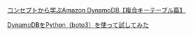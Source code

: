 [コンセプトから学ぶAmazon DynamoDB【複合キーテーブル篇】](https://dev.classmethod.jp/articles/conceptual-learning-about-dynamodb-composite-key/)

[DynamoDBをPython（boto3）を使って試してみた](https://qiita.com/estaro/items/b329deafdfef790aa355)

